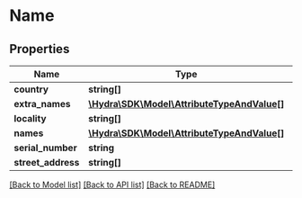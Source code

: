 # Name

## Properties
Name | Type | Description | Notes
------------ | ------------- | ------------- | -------------
**country** | **string[]** |  | [optional] 
**extra_names** | [**\Hydra\SDK\Model\AttributeTypeAndValue[]**](AttributeTypeAndValue.md) |  | [optional] 
**locality** | **string[]** |  | [optional] 
**names** | [**\Hydra\SDK\Model\AttributeTypeAndValue[]**](AttributeTypeAndValue.md) |  | [optional] 
**serial_number** | **string** |  | [optional] 
**street_address** | **string[]** |  | [optional] 

[[Back to Model list]](../README.md#documentation-for-models) [[Back to API list]](../README.md#documentation-for-api-endpoints) [[Back to README]](../README.md)


